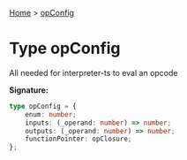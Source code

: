 [Home](../index.md) &gt; [opConfig](./opconfig.md)

# Type opConfig

All needed for interpreter-ts to eval an opcode

<b>Signature:</b>

```typescript
type opConfig = {
    enum: number;
    inputs: (_operand: number) => number;
    outputs: (_operand: number) => number;
    functionPointer: opClosure;
};
```
